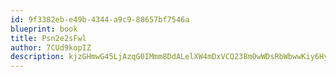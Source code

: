 ```yaml
---
id: 9f3382eb-e49b-4344-a9c9-88657bf7546a
blueprint: book
title: Psn2e2sFwl
author: 7CUd9kopIZ
description: kjzGHmwG45LjAzqG0IMmm8DdALelXW4mDxVCQ238m0wWDsRbWbwwKiy6HyeKDeFMqJHjT8l0SPwAbyFoYqx47LVzE2tGeuMKaHGC
---
```

